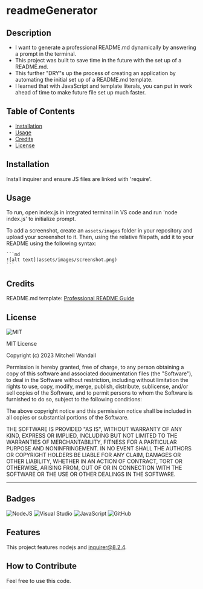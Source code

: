 # readmeGenerator


## Description

- I want to generate a professional README.md dynamically by answering a prompt in the terminal.
- This project was built to save time in the future with the set up of a README.md.
- This further "DRY"s up the process of creating an application by automating the initial set up of a README.md template.
- I learned that with JavaScript and template literals, you can put in work ahead of time to make future file set up much faster.

## Table of Contents 


- [Installation](#installation)
- [Usage](#usage)
- [Credits](#credits)
- [License](#license)

## Installation

Install inquirer and ensure JS files are linked with 'require'.

## Usage

<!-- Provide instructions and examples for use. Include screenshots as needed. -->

To run, open index.js in integrated terminal in VS code and run 'node index.js' to initialize prompt.

To add a screenshot, create an `assets/images` folder in your repository and upload your screenshot to it. Then, using the relative filepath, add it to your README using the following syntax:

    ```md
    ![alt text](assets/images/screenshot.png)
    ```

## Credits

README.md template: [Professional README Guide](https://coding-boot-camp.github.io/full-stack/github/professional-readme-guide)

## License

![MIT](https://img.shields.io/badge/license-MIT-green)

MIT License

Copyright (c) 2023 Mitchell Wandall

Permission is hereby granted, free of charge, to any person obtaining a copy
of this software and associated documentation files (the "Software"), to deal
in the Software without restriction, including without limitation the rights
to use, copy, modify, merge, publish, distribute, sublicense, and/or sell
copies of the Software, and to permit persons to whom the Software is
furnished to do so, subject to the following conditions:

The above copyright notice and this permission notice shall be included in all
copies or substantial portions of the Software.

THE SOFTWARE IS PROVIDED "AS IS", WITHOUT WARRANTY OF ANY KIND, EXPRESS OR
IMPLIED, INCLUDING BUT NOT LIMITED TO THE WARRANTIES OF MERCHANTABILITY,
FITNESS FOR A PARTICULAR PURPOSE AND NONINFRINGEMENT. IN NO EVENT SHALL THE
AUTHORS OR COPYRIGHT HOLDERS BE LIABLE FOR ANY CLAIM, DAMAGES OR OTHER
LIABILITY, WHETHER IN AN ACTION OF CONTRACT, TORT OR OTHERWISE, ARISING FROM,
OUT OF OR IN CONNECTION WITH THE SOFTWARE OR THE USE OR OTHER DEALINGS IN THE
SOFTWARE.


---


## Badges

![NodeJS](https://img.shields.io/badge/node.js-6DA55F?style=for-the-badge&logo=node.js&logoColor=white)
![Visual Studio](https://img.shields.io/badge/Visual%20Studio-5C2D91.svg?style=for-the-badge&logo=visual-studio&logoColor=white)
![JavaScript](https://img.shields.io/badge/javascript-%23323330.svg?style=for-the-badge&logo=javascript&logoColor=%23F7DF1E)
![GitHub](https://img.shields.io/badge/github-%23121011.svg?style=for-the-badge&logo=github&logoColor=white)


## Features

This project features nodejs and inquirer@8.2.4. 

## How to Contribute

Feel free to use this code.

